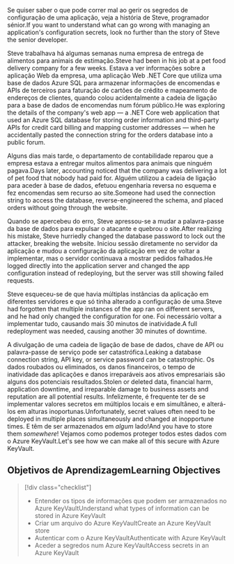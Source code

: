 <span data-ttu-id="13993-101">Se quiser saber o que pode correr mal ao gerir os segredos de configuração de uma aplicação, veja a história de Steve, programador sénior.</span><span class="sxs-lookup"><span data-stu-id="13993-101">If you want to understand what can go wrong with managing an application's configuration secrets, look no further than the story of Steve the senior developer.</span></span>

<span data-ttu-id="13993-102">Steve trabalhava há algumas semanas numa empresa de entrega de alimentos para animais de estimação.</span><span class="sxs-lookup"><span data-stu-id="13993-102">Steve had been in his job at a pet food delivery company for a few weeks.</span></span> <span data-ttu-id="13993-103">Estava a ver informações sobre a aplicação Web da empresa, uma aplicação Web .NET Core que utiliza uma base de dados Azure SQL para armazenar informações de encomendas e APIs de terceiros para faturação de cartões de crédito e mapeamento de endereços de clientes, quando colou acidentalmente a cadeia de ligação para a base de dados de encomendas num fórum público.</span><span class="sxs-lookup"><span data-stu-id="13993-103">He was exploring the details of the company's web app &mdash; a .NET Core web application that used an Azure SQL database for storing order information and third-party APIs for credit card billing and mapping customer addresses &mdash; when he accidentally pasted the connection string for the orders database into a public forum.</span></span>

<span data-ttu-id="13993-104">Alguns dias mais tarde, o departamento de contabilidade reparou que a empresa estava a entregar muitos alimentos para animais que ninguém pagava.</span><span class="sxs-lookup"><span data-stu-id="13993-104">Days later, accounting noticed that the company was delivering a lot of pet food that nobody had paid for.</span></span> <span data-ttu-id="13993-105">Alguém utilizou a cadeia de ligação para aceder à base de dados, efetuou engenharia reversa no esquema e fez encomendas sem recurso ao site.</span><span class="sxs-lookup"><span data-stu-id="13993-105">Someone had used the connection string to access the database, reverse-engineered the schema, and placed orders without going through the website.</span></span>

<span data-ttu-id="13993-106">Quando se apercebeu do erro, Steve apressou-se a mudar a palavra-passe da base de dados para expulsar o atacante e quebrou o site.</span><span class="sxs-lookup"><span data-stu-id="13993-106">After realizing his mistake, Steve hurriedly changed the database password to lock out the attacker, breaking the website.</span></span> <span data-ttu-id="13993-107">Iniciou sessão diretamente no servidor da aplicação e mudou a configuração da aplicação em vez de voltar a implementar, mas o servidor continuava a mostrar pedidos falhados.</span><span class="sxs-lookup"><span data-stu-id="13993-107">He logged directly into the application server and changed the app configuration instead of redeploying, but the server was still showing failed requests.</span></span>

<span data-ttu-id="13993-108">Steve esqueceu-se de que havia múltiplas instâncias da aplicação em diferentes servidores e que só tinha alterado a configuração de uma.</span><span class="sxs-lookup"><span data-stu-id="13993-108">Steve had forgotten that multiple instances of the app ran on different servers, and he had only changed the configuration for one.</span></span> <span data-ttu-id="13993-109">Foi necessário voltar a implementar tudo, causando mais 30 minutos de inatividade.</span><span class="sxs-lookup"><span data-stu-id="13993-109">A full redeployment was needed, causing another 30 minutes of downtime.</span></span>

<span data-ttu-id="13993-110">A divulgação de uma cadeia de ligação de base de dados, chave de API ou palavra-passe de serviço pode ser catastrófica.</span><span class="sxs-lookup"><span data-stu-id="13993-110">Leaking a database connection string, API key, or service password can be catastrophic.</span></span> <span data-ttu-id="13993-111">Os dados roubados ou eliminados, os danos financeiros, o tempo de inatividade das aplicações e danos irreparáveis aos ativos empresariais são alguns dos potenciais resultados.</span><span class="sxs-lookup"><span data-stu-id="13993-111">Stolen or deleted data, financial harm, application downtime, and irreparable damage to business assets and reputation are all potential results.</span></span> <span data-ttu-id="13993-112">Infelizmente, é frequente ter de se implementar valores secretos em múltiplos locais e em simultâneo, e alterá-los em alturas inoportunas.</span><span class="sxs-lookup"><span data-stu-id="13993-112">Unfortunately, secret values often need to be deployed in multiple places simultaneously and changed at inopportune times.</span></span> <span data-ttu-id="13993-113">E têm de ser armazenados em *algum* lado!</span><span class="sxs-lookup"><span data-stu-id="13993-113">And you have to store them *somewhere*!</span></span> <span data-ttu-id="13993-114">Vejamos como podemos proteger todos estes dados com o Azure KeyVault.</span><span class="sxs-lookup"><span data-stu-id="13993-114">Let's see how we can make all of this secure with Azure KeyVault.</span></span>

## <a name="learning-objectives"></a><span data-ttu-id="13993-115">Objetivos de Aprendizagem</span><span class="sxs-lookup"><span data-stu-id="13993-115">Learning Objectives</span></span>
> [!div class="checklist"]
> * <span data-ttu-id="13993-116">Entender os tipos de informações que podem ser armazenados no Azure KeyVault</span><span class="sxs-lookup"><span data-stu-id="13993-116">Understand what types of information can be stored in Azure KeyVault</span></span>
> * <span data-ttu-id="13993-117">Criar um arquivo do Azure KeyVault</span><span class="sxs-lookup"><span data-stu-id="13993-117">Create an Azure KeyVault store</span></span>
> * <span data-ttu-id="13993-118">Autenticar com o Azure KeyVault</span><span class="sxs-lookup"><span data-stu-id="13993-118">Authenticate with Azure KeyVault</span></span>
> * <span data-ttu-id="13993-119">Aceder a segredos num Azure KeyVault</span><span class="sxs-lookup"><span data-stu-id="13993-119">Access secrets in an Azure KeyVault</span></span>